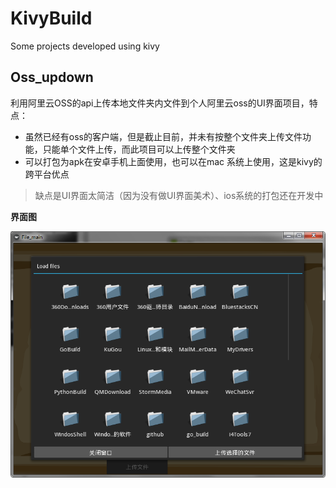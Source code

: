 # KivyBuild
Some projects developed using kivy

## Oss_updown

利用阿里云OSS的api上传本地文件夹内文件到个人阿里云oss的UI界面项目，特点：

- 虽然已经有oss的客户端，但是截止目前，并未有按整个文件夹上传文件功能，只能单个文件上传，而此项目可以上传整个文件夹
- 可以打包为apk在安卓手机上面使用，也可以在mac 系统上使用，这是kivy的跨平台优点

> 缺点是UI界面太简洁（因为没有做UI界面美术）、ios系统的打包还在开发中

**界面图**

![](https://github.com/chuxuan909/KivyBuild/blob/master/deamon_images/oss_kivy.png)
